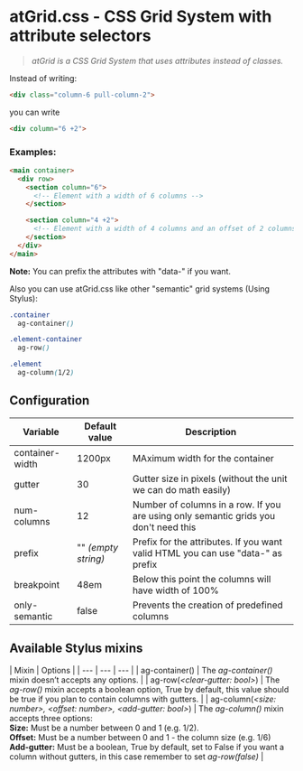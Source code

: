 atGrid.css - CSS Grid System with attribute selectors
======

> *atGrid is a CSS Grid System that uses attributes instead of classes.*

Instead of writing:
```HTML 
<div class="column-6 pull-column-2">
``` 
you can write 
```HTML
<div column="6 +2">
```

### Examples:
```HTML
<main container>
  <div row>
    <section column="6">
      <!-- Element with a width of 6 columns -->
    </section>

    <section column="4 +2">
      <!-- Element with a width of 4 columns and an offset of 2 columns-->
    </section>
  </div>
</main>
```

**Note:** You can prefix the attributes with "data-" if you want.


Also you can use atGrid.css like other "semantic" grid systems (Using Stylus):

```CSS
.container
  ag-container()

.element-container
  ag-row()

.element
  ag-column(1/2)
```

## Configuration
| Variable | Default value | Description |
| --- | --- | --- |
| container-width | 1200px | MAximum width for the container |
| gutter | 30 | Gutter size in pixels (without the unit we can do math easily) |
| num-columns | 12 | Number of columns in a row. If you are using only semantic grids you don't need this |
| prefix | "" *(empty string)* | Prefix for the attributes. If you want valid HTML you can use "data-" as prefix |
| breakpoint | 48em | Below this point the columns will have width of 100%
| only-semantic | false | Prevents the creation of predefined columns

## Available Stylus mixins
| Mixin | Options |
| --- | --- | --- |
| ag-container() | The *ag-container()* mixin doesn’t accepts any options. |
| ag-row(*&lt;clear-gutter: bool&gt;*) | The *ag-row()* mixin accepts a boolean option, True by default, this value should be true if you plan to contain columns with gutters. |
| ag-column(*&lt;size: number&gt;, &lt;offset: number&gt;, &lt;add-gutter: bool&gt;*) | The *ag-column()* mixin accepts three options: <br> **Size:** Must be a number between 0 and 1 (e.g. 1/2). <br> **Offset:** Must be a number between 0 and 1 - the column size (e.g. 1/6) <br> **Add-gutter:** Must be a boolean, True by default, set to False if you want a column without gutters, in this case remember to set *ag-row(false)* |
